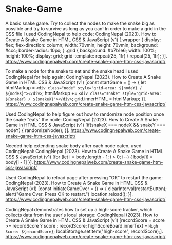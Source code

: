 # Snake-Game
A basic snake game. Try to collect the nodes to make the snake big as possible and try to survive as long as you can!
In order to make a grid in the CSS file I used CodingNepal to help code:
CodingNepal (2023). How to Create A Snake Game in HTML CSS & JavaScript (v1) [.wrapper {
    display: flex;
    flex-direction: column;
    width: 70vmin;
    height: 70vmin;
    background: #ccc;
    border-radius: 10px;
}
.grid {
    background: #b7b1e6;
    width: 100%;
    height: 100%;
    display: grid;
    grid-template: repeat(25, 1fr) / repeat(25, 1fr);
}]. https://www.codingnepalweb.com/create-snake-game-htm-css-javascript/

To make a node for the snake to eat and the snake head I used CodingNepal for help again:
CodingNepal (2023). How to Create A Snake Game in HTML CSS & JavaScript (v1) [const startGame = () => {
    let htmlMarkup = `<div class="node" style="grid-area: ${nodeY} / ${nodeX}"></div>`;
    htmlMarkup += `<div class="snake" style="grid-area: ${snakeY} / ${snakeX}"></div>`;
    grid.innerHTML = htmlMarkup;
}]. https://www.codingnepalweb.com/create-snake-game-htm-css-javascript/

Used CodingNepal to help figure out how to randomize node position once the snake "eats" the node:
CodingNepal (2023). How to Create A Snake Game in HTML CSS & JavaScript (v1) [if(snakeX === nodeX && snakeY === nodeY) {
        randomizeNode();
    }]. https://www.codingnepalweb.com/create-snake-game-htm-css-javascript/

Needed help extending snake body after each node eaten, used CodingNepal:
CodingNepal (2023). How to Create A Snake Game in HTML CSS & JavaScript (v1) [for (let i = body.length - 1; i > 0; i--) {
        body[i] = body[i - 1]
    }]. https://www.codingnepalweb.com/create-snake-game-htm-css-javascript/

Used CodingNepal to reload page after pressing "OK" to restart the game:
CodingNepal (2023). How to Create A Snake Game in HTML CSS & JavaScript (v1) [const initiateGameOver = () => {
    clearInterval(restartButton);
    alert("Game Over. Press OK to restart.")
    location.reload();
}]. https://www.codingnepalweb.com/create-snake-game-htm-css-javascript/

CodingNepal demonstrates how to set up a high-score tracker, which collects data from the user's local storage:
CodingNepal (2023). How to Create A Snake Game in HTML CSS & JavaScript (v1) [recordScore = score >= recordScore ? score : recordScore;
        highScoreBoard.innerText = `High Score: ${recordScore}`;
        localStorage.setItem("high-score", recordScore);]. https://www.codingnepalweb.com/create-snake-game-htm-css-javascript/

